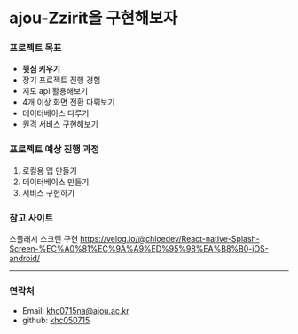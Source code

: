 # ajou-Zzirit을 구현해보자 




### 프로젝트 목표

- **뒷심 키우기**
- 장기 프로젝트 진행 경험 
- 지도 api 활용해보기
- 4개 이상 화면 전환 다뤄보기
- 데이터베이스 다루기
- 원격 서비스 구현해보기

### 프로젝트 예상 진행 과정

1. 로컬용 앱 만들기
2. 데이터베이스 만들기
3. 서비스 구현하기


### 참고 사이트

스플래시 스크린 구현
<https://velog.io/@chloedev/React-native-Splash-Screen-%EC%A0%81%EC%9A%A9%ED%95%98%EA%B8%B0-iOS-android/>





***
### 연락처

- Email: khc0715na@ajou.ac.kr
- github: [khc050715](https://github.com/khc050715)
